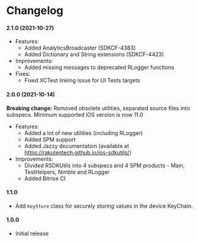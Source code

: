 # **Changelog**

#### 2.1.0 (2021-10-27)
- Features:
    - Added AnalyticsBroadcaster (SDKCF-4383)
    - Added Dictionary and String extensions (SDKCF-4423)
- Improvements:
    - Added missing messages to deprecated RLogger functions
- Fixes:
    - Fixed XCTest linking issue for UI Tests targets

#### 2.0.0 (2021-10-14)
**Breaking change:** Removed obsolete utilities, separated source files into subspecs. Minimum supported iOS version is now 11.0
- Features:
    - Added a lot of new utilities (including RLogger)
    - Added SPM support
    - Added Jazzy documentation (available at https://rakutentech.github.io/ios-sdkutils/)
- Improvements:
    - Divided RSDKUtils into 4 subspecs and 4 SPM products - Main, TestHelpers, Nimble and RLogger
    - Added Bitrise CI

#### 1.1.0

- Add `KeyStore` class for securely storing values in the device KeyChain.

#### 1.0.0

- Initial release
